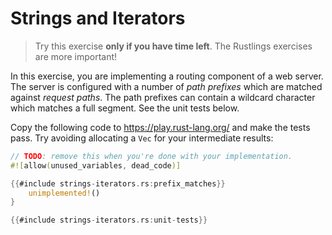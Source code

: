 # Strings and Iterators

> Try this exercise **only if you have time left**.
> The Rustlings exercises are more important!

In this exercise, you are implementing a routing component of a web server. The
server is configured with a number of _path prefixes_ which are matched against
_request paths_. The path prefixes can contain a wildcard character which
matches a full segment. See the unit tests below.

Copy the following code to <https://play.rust-lang.org/> and make the tests
pass. Try avoiding allocating a `Vec` for your intermediate results:

```rust
// TODO: remove this when you're done with your implementation.
#![allow(unused_variables, dead_code)]

{{#include strings-iterators.rs:prefix_matches}}
    unimplemented!()
}

{{#include strings-iterators.rs:unit-tests}}
```
